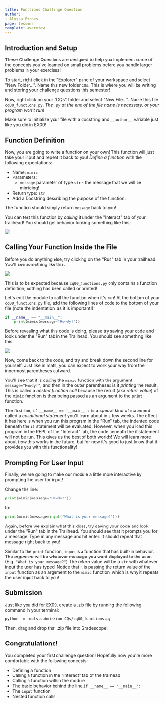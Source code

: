 ```yaml
---
title: Functions Challenge Question 
author:
- Alyssa Byrnes
page: lessons
template: overview
---
```


## Introduction and Setup

These Challenge Questions are designed to help you implement some of the concepts you've learned on small problems before you handle larger problems in your exercises!

To start, right click in the "Explorer" pane of your workspace and select "New Folder...". Name this new folder `CQs`. This is where you will be writing and storing your challenge questions this semester!

Now, right click on your "CQs" folder and select "New File...". Name this file `cq00_functions.py`. *The `.py` at the end of the file name is necessary, or your program won't run!*

Make sure to initialize your file with a docstring and `__author__` variable just like you did in EX00!

## Function Definition

Now, you are going to write a function on your own! This function will just take your input and repeat it back to you! *Define a function* with the following expectations:

- Name: `mimic`
- Parameters: 
  - `message` parameter of type `str` - the message that we will be mimicing!
- Return type: `str`
- Add a Docstring describing the purpose of the function.

The function should simply return `message` back to you!

You can test this function by *calling* it under the "Interact" tab of your trailhead! You should get behavior looking something like this: 

<img class="img-fluid" src="/static/cqs/cq00/mimic.png">

## Calling Your Function Inside the File

Before you do anything else, try clicking on the "Run" tab in your trailhead. You'll see something like this.

<img class="img-fluid" src="/static/cqs/cq00/no-output.png">

This is to be expected because `cq00_functions.py` only contains a function definition; nothing has been called or printed!

Let's edit the module to call the function when it's run! At the bottom of your `cq00_functions.py` file, add the following lines of code to the bottom of your file (note the indentation, as it is important!):

```python
if __name__ == "__main__":
    print(mimic(message="Howdy!"))
```

Before revealing what this code is doing, please try saving your code and look under the "Run" tab in the Trailhead. You should see something like this:

<img class="img-fluid" src="/static/cqs/cq00/mimic-module-call.png">

Now, come back to the code, and try and break down the second line for yourself. Just like in math, you can expect to work your way from the innermost parentheses outward.

You'll see that it is *calling* the `mimic` function with the argument `message="Howdy!"`, and then in the outer parentheses is it *printing* the result. This is called a *nested function call* because the result (aka *return value*) of the `mimic` function is then being passed as an argument to the `print` function.

The first line, `if __name__ == "__main__":` is a special kind of statement called a *conditional statement* you'll learn about in a few weeks. The effect it has here is when you run this program in the "Run" tab, the indented code beneath the `if` statement will be evaluated. However, when you load this program in the REPL of the "Interact" tab, the code beneath the if statement will not be run. This gives us the best of both worlds! We will learn more about *how* this works in the future, but for now it's good to just know that it provides you with this functionality!

## Prompting For User Input

Finally, we are going to make our module a little more interactive by prompting the user for input! 

Change the line:


```python
print(mimic(message="Howdy!"))
```

to: 

```python
print(mimic(message=input("What is your message?")))
```

Again, before we explain what this does, try saving your code and look under the "Run" tab in the Trailhead. You should see that it prompts you for a message. Type in any message and hit enter. It should repeat that message right back to you!

Similar to the `print` function, `input` is a function that has built-in behavior. The *argument* will be whatever message you want displayed to the user. (E.g. `"What is your message?"`) The *return* value will be a `str` with whatever input the user has typed. Notice that it is passing the return value of the `input` function as an argument to the `mimic` function, which is why it repeats the user input back to you!


## Submission

Just like you did for EX00, create a .zip file by running the following command in your terminal:

```python -m tools.submission CQs/cq00_functions.py```

Then, drag and drop that .zip file into Gradescope!

## Congratulations!

You completed your first challenge question! Hopefully now you're more comfortable with the following concepts:

* Defining a function
* Calling a function in the "interact" tab of the trailhead
* Calling a function within the module
* The basic behavior behind the line `if __name__ == "__main__":`
* The `input` function
* Nested function calls